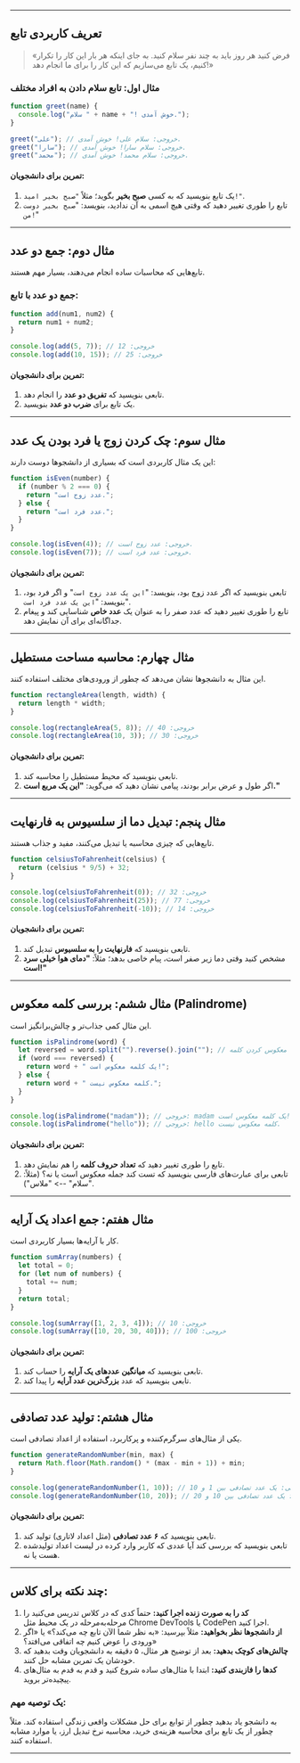 
---
## **تعریف کاربردی تابع**


> «فرض کنید هر روز باید به چند نفر سلام کنید. به جای اینکه هر بار این کار را تکرار کنیم، یک تابع می‌سازیم که این کار را برای ما انجام دهد!»

### **مثال اول: تابع سلام دادن به افراد مختلف**
```javascript
function greet(name) {
  console.log("سلام " + name + "! خوش آمدی.");
}

greet("علی"); // خروجی: سلام علی! خوش آمدی.
greet("سارا"); // خروجی: سلام سارا! خوش آمدی.
greet("محمد"); // خروجی: سلام محمد! خوش آمدی.
```

#### **تمرین برای دانشجویان:**
1. یک تابع بنویسید که به کسی **صبح بخیر** بگوید؛ مثلاً `"صبح بخیر امید!"`.
2. تابع را طوری تغییر دهید که وقتی هیچ اسمی به آن ندادید، بنویسد: "`صبح بخیر دوست من!`"

---

## **مثال دوم: جمع دو عدد**
تابع‌هایی که محاسبات ساده انجام می‌دهند، بسیار مهم هستند.

### **جمع دو عدد با تابع:**
```javascript
function add(num1, num2) {
  return num1 + num2;
}

console.log(add(5, 7)); // خروجی: 12
console.log(add(10, 15)); // خروجی: 25
```

#### **تمرین برای دانشجویان:**
1. تابعی بنویسید که **تفریق دو عدد** را انجام دهد.
2. یک تابع برای **ضرب دو عدد** بنویسید.

---

## **مثال سوم: چک کردن زوج یا فرد بودن یک عدد**
این یک مثال کاربردی است که بسیاری از دانشجوها دوست دارند:

```javascript
function isEven(number) {
  if (number % 2 === 0) {
    return "عدد زوج است.";
  } else {
    return "عدد فرد است.";
  }
}

console.log(isEven(4)); // خروجی: عدد زوج است.
console.log(isEven(7)); // خروجی: عدد فرد است.
```

#### **تمرین برای دانشجویان:**
1. تابعی بنویسید که اگر عدد زوج بود، بنویسد: "`این یک عدد زوج است`" و اگر فرد بود، بنویسد: "`این یک عدد فرد است`".
2. تابع را طوری تغییر دهید که عدد صفر را به عنوان یک **عدد خاص** شناسایی کند و پیغام جداگانه‌ای برای آن نمایش دهد.

---

## **مثال چهارم: محاسبه مساحت مستطیل**
این مثال به دانشجوها نشان می‌دهد که چطور از ورودی‌های مختلف استفاده کنند.

```javascript
function rectangleArea(length, width) {
  return length * width;
}

console.log(rectangleArea(5, 8)); // خروجی: 40
console.log(rectangleArea(10, 3)); // خروجی: 30
```

#### **تمرین برای دانشجویان:**
1. تابعی بنویسید که محیط مستطیل را محاسبه کند.
2. اگر طول و عرض برابر بودند، پیامی نشان دهید که می‌گوید: **"این یک مربع است."**

---

## **مثال پنجم: تبدیل دما از سلسیوس به فارنهایت**
تابع‌هایی که چیزی محاسبه یا تبدیل می‌کنند، مفید و جذاب هستند.

```javascript
function celsiusToFahrenheit(celsius) {
  return (celsius * 9/5) + 32;
}

console.log(celsiusToFahrenheit(0)); // خروجی: 32
console.log(celsiusToFahrenheit(25)); // خروجی: 77
console.log(celsiusToFahrenheit(-10)); // خروجی: 14
```

#### **تمرین برای دانشجویان:**
1. تابعی بنویسید که **فارنهایت را به سلسیوس** تبدیل کند.
2. مشخص کنید وقتی دما زیر صفر است، پیام خاصی بدهد؛ مثلاً: **"دمای هوا خیلی سرد است!"**

---

## **مثال ششم: بررسی کلمه معکوس (Palindrome)**
این مثال کمی جذاب‌تر و چالش‌برانگیز است.

```javascript
function isPalindrome(word) {
  let reversed = word.split("").reverse().join(""); // معکوس کردن کلمه
  if (word === reversed) {
    return word + " یک کلمه معکوس است!";
  } else {
    return word + " کلمه معکوس نیست.";
  }
}

console.log(isPalindrome("madam")); // خروجی: madam یک کلمه معکوس است!
console.log(isPalindrome("hello")); // خروجی: hello کلمه معکوس نیست.
```

#### **تمرین برای دانشجویان:**
1. تابع را طوری تغییر دهید که **تعداد حروف کلمه** را هم نمایش دهد.
2. تابعی برای عبارت‌های فارسی بنویسید که تست کند جمله معکوس است یا نه؟ (مثلاً: "سلام" --> "ملاس").

---

## **مثال هفتم: جمع اعداد یک آرایه**
کار با آرایه‌ها بسیار کاربردی است.

```javascript
function sumArray(numbers) {
  let total = 0;
  for (let num of numbers) {
    total += num;
  }
  return total;
}

console.log(sumArray([1, 2, 3, 4])); // خروجی: 10
console.log(sumArray([10, 20, 30, 40])); // خروجی: 100
```

#### **تمرین برای دانشجویان:**
1. تابعی بنویسید که **میانگین عددهای یک آرایه** را حساب کند.
2. تابعی بنویسید که عدد **بزرگ‌ترین عدد آرایه** را پیدا کند.

---

## **مثال هشتم: تولید عدد تصادفی**
یکی از مثال‌های سرگرم‌کننده و پرکاربرد، استفاده از اعداد تصادفی است.

```javascript
function generateRandomNumber(min, max) {
  return Math.floor(Math.random() * (max - min + 1)) + min;
}

console.log(generateRandomNumber(1, 10)); // خروجی: یک عدد تصادفی بین 1 و 10
console.log(generateRandomNumber(10, 20)); // خروجی: یک عدد تصادفی بین 10 و 20
```

#### **تمرین برای دانشجویان:**
1. تابعی بنویسید که **۶ عدد تصادفی** (مثل اعداد لاتاری) تولید کند.
2. تابعی بنویسید که بررسی کند آیا عددی که کاربر وارد کرده در لیست اعداد تولیدشده هست یا نه.

---

## **چند نکته برای کلاس:**
1. **کد را به صورت زنده اجرا کنید:** حتماً کدی که در کلاس تدریس می‌کنید را مرحله‌به‌مرحله در یک محیط مثل Chrome DevTools یا CodePen اجرا کنید.
2. **از دانشجوها نظر بخواهید:** مثلاً بپرسید: «به نظر شما الآن تابع چه می‌کند؟» یا «اگر ورودی را عوض کنیم چه اتفاقی می‌افتد؟»
3. **چالش‌های کوچک بدهید:** بعد از توضیح هر مثال، ۵ دقیقه به دانشجویان وقت بدهید که خودشان یک تمرین مشابه حل کنند.
4. **کدها را فازبندی کنید:** ابتدا با مثال‌های ساده شروع کنید و قدم به قدم به مثال‌های پیچیده‌تر بروید.

### **یک توصیه مهم:**  
به دانشجو یاد بدهید چطور از توابع برای حل مشکلات واقعی زندگی استفاده کند. مثلاً چطور از یک تابع برای محاسبه هزینه‌ی خرید، محاسبه نرخ تبدیل ارز، یا موارد مشابه استفاده کنند.

---
